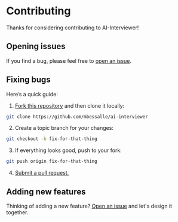 # Contributing

Thanks for considering contributing to AI-Interviewer!

## Opening issues

If you find a bug, please feel free to [open an issue](https://github.com/mbessalle/ai-interviewer/issues).

## Fixing bugs

Here’s a quick guide:

1. [Fork this repository](https://github.com/mbessalle/ai-interviewer/fork) and then clone it locally:

```bash
git clone https://github.com/mbessalle/ai-interviewer
```

2. Create a topic branch for your changes:

```bash
git checkout -b fix-for-that-thing
```

3. If everything looks good, push to your fork:

```bash
git push origin fix-for-that-thing
```

4. [Submit a pull request.](https://help.github.com/articles/creating-a-pull-request)

## Adding new features

Thinking of adding a new feature? [Open an issue](https://github.com/mbessalle/ai-interviewer/issues) and let's design it together.
